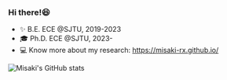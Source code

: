 ### Hi there!:laughing:

- :sparkles: B.E. ECE @SJTU, 2019-2023
- :mortar_board: Ph.D. ECE @SJTU, 2023- 
- :computer: Know more about my research: https://misaki-rx.github.io/

<!-- [![Anurag's GitHub stats](https://github-readme-stats.vercel.app/api?username=misaki-rx)](https://github.com/anuraghazra/github-readme-stats) -->
![Misaki's GitHub stats](https://github-readme-stats.vercel.app/api?username=misaki-rx&count_private=true&show_icons=true&theme=dracula)

